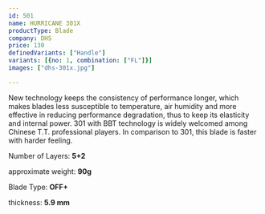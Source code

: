```yaml
---
id: 501
name: HURRICANE 301X
productType: Blade
company: DHS
price: 130
definedVariants: ["Handle"]
variants: [{no: 1, combination: ["FL"]}]
images: ["dhs-301x.jpg"]

---
```

New technology keeps the consistency of performance longer, which makes blades less susceptible to temperature, air humidity and more effective in reducing performance degradation, thus to keep its elasticity and internal power. 301 with BBT technology is widely welcomed among Chinese T.T. professional players. In comparison to 301, this blade is faster with harder feeling.

Number of Layers: **5+2**

approximate weight: **90g**

Blade Type: **OFF+**

thickness: **5.9 mm**